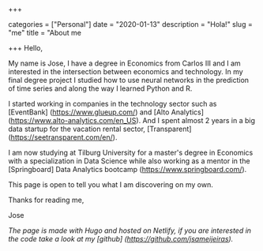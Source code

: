 +++ 

categories = ["Personal"]
date = "2020-01-13"
description = "Hola!"
slug = "me"
title = "About me

+++
Hello,

My name is Jose, I have a degree in Economics from Carlos III and I am interested in the intersection between economics and technology. In my final degree project I studied how to use neural networks in the prediction of time series and along the way I learned Python and R.

I started working in companies in the technology sector such as [EventBank] (https://www.glueup.com/) and [Alto Analytics] (https://www.alto-analytics.com/en_US). And I spent almost 2 years in a big data startup for the vacation rental sector, [Transparent] (https://seetransparent.com/en/).

I am now studying at Tilburg University for a master's degree in Economics with a specialization in Data Science while also working as a mentor in the [Springboard] Data Analytics bootcamp (https://www.springboard.com/).

This page is open to tell you what I am discovering on my own.

Thanks for reading me,

Jose

*The page is made with Hugo and hosted on Netlify, if you are interested in the code take a look at my [github] (https://github.com/jsameijeiras).*